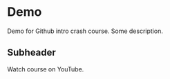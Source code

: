 # Demo
Demo for Github intro crash course.
Some description.

## Subheader

Watch course on YouTube.
